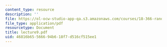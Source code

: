 ```yaml
---
content_type: resource
description: ''
file: https://ol-ocw-studio-app-qa.s3.amazonaws.com/courses/18-366-random-walks-and-diffusion-fall-2006/46816b65566694b618f7d516cf515ee1_lecture9.pdf
file_type: application/pdf
resourcetype: Document
title: lecture9.pdf
uid: 46816b65-5666-94b6-18f7-d516cf515ee1
---
```

